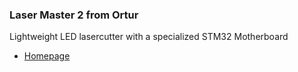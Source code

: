 ### Laser Master 2 from Ortur

Lightweight LED lasercutter with a specialized STM32 Motherboard
- <a href="https://ortur.tech/olm2/" target="_blank">Homepage</a>
